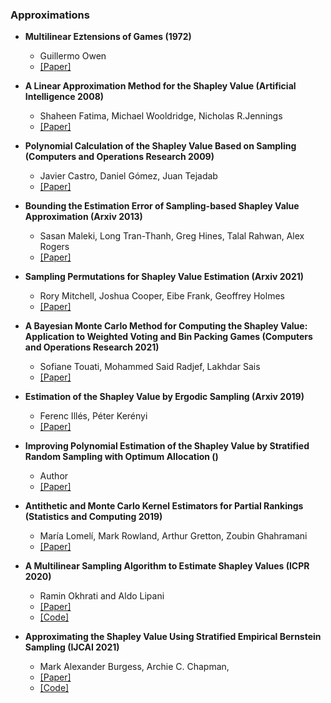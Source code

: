 ### Approximations

- **Multilinear Eztensions of Games (1972)**
  - Guillermo Owen
  - [[Paper]](https://www.jstor.org/stable/2661445)


- **A Linear Approximation Method for the Shapley Value (Artificial Intelligence 2008)**
  - Shaheen Fatima, Michael Wooldridge, Nicholas R.Jennings
  - [[Paper]](https://www.sciencedirect.com/science/article/pii/S0004370208000696)

- **Polynomial Calculation of the Shapley Value Based on Sampling (Computers and Operations Research 2009)**
  - Javier Castro, Daniel Gómez, Juan Tejadab
  - [[Paper]](https://www.sciencedirect.com/science/article/abs/pii/S0305054808000804)

- **Bounding the Estimation Error of Sampling-based Shapley Value Approximation (Arxiv 2013)**
  - Sasan Maleki, Long Tran-Thanh, Greg Hines, Talal Rahwan, Alex Rogers
  - [[Paper]](https://arxiv.org/abs/1306.4265)

- **Sampling Permutations for Shapley Value Estimation (Arxiv 2021)**
  - Rory Mitchell, Joshua Cooper, Eibe Frank, Geoffrey Holmes
  - [[Paper]](https://arxiv.org/abs/2104.12199)

- **A Bayesian Monte Carlo Method for Computing the Shapley Value: Application to Weighted Voting and Bin Packing Games (Computers and Operations Research 2021)**
  - Sofiane Touati, Mohammed Said Radjef, Lakhdar Sais
  - [[Paper]](https://www.sciencedirect.com/science/article/abs/pii/S0305054820302112)

- **Estimation of the Shapley Value by Ergodic Sampling (Arxiv 2019)**
  - Ferenc Illés, Péter Kerényi
  - [[Paper]](https://arxiv.org/abs/1906.05224)

- **Improving Polynomial Estimation of the Shapley Value by Stratified Random Sampling with Optimum Allocation ()**
  - Author
  - [[Paper]]()


- **Antithetic and Monte Carlo Kernel Estimators for Partial Rankings (Statistics and Computing 2019)**
  - María Lomelí, Mark Rowland, Arthur Gretton, Zoubin Ghahramani
  - [[Paper]](https://link.springer.com/article/10.1007/s11222-019-09859-z)

- **A Multilinear Sampling Algorithm to Estimate Shapley Values (ICPR 2020)**
  - Ramin Okhrati and Aldo Lipani
  - [[Paper]](https://arxiv.org/abs/2010.12082)
  - [[Code]](https://github.com/aldolipani/OwenShap)
 
- **Approximating the Shapley Value Using Stratified Empirical Bernstein Sampling (IJCAI 2021)**
  - Mark Alexander Burgess, Archie C. Chapman, 
  - [[Paper]](https://www.ijcai.org/proceedings/2021/11)
  - [[Code]](https://github.com/Markopolo141/Stratified_Empirical_Bernstein_Sampling)
